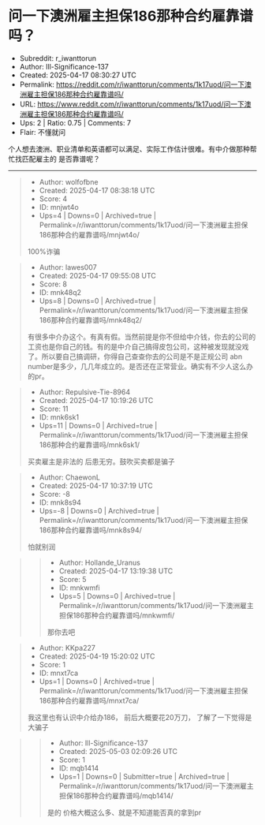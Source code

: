 # 问一下澳洲雇主担保186那种合约雇靠谱吗？

- Subreddit: r_iwanttorun
- Author: Ill-Significance-137
- Created: 2025-04-17 08:30:27 UTC
- Permalink: https://reddit.com/r/iwanttorun/comments/1k17uod/问一下澳洲雇主担保186那种合约雇靠谱吗/
- URL: https://www.reddit.com/r/iwanttorun/comments/1k17uod/问一下澳洲雇主担保186那种合约雇靠谱吗/
- Ups: 2 | Ratio: 0.75 | Comments: 7
- Flair: 不懂就问


个人想去澳洲、职业清单和英语都可以满足、实际工作估计很难。有中介做那种帮忙找匹配雇主的
是否靠谱呢？


---

> - Author: wolfofbne
> - Created: 2025-04-17 08:38:18 UTC
> - Score: 4
> - ID: mnjwt4o
> - Ups=4 | Downs=0 | Archived=true | Permalink=/r/iwanttorun/comments/1k17uod/问一下澳洲雇主担保186那种合约雇靠谱吗/mnjwt4o/
>
> 100%诈骗

> - Author: lawes007
> - Created: 2025-04-17 09:55:08 UTC
> - Score: 8
> - ID: mnk48q2
> - Ups=8 | Downs=0 | Archived=true | Permalink=/r/iwanttorun/comments/1k17uod/问一下澳洲雇主担保186那种合约雇靠谱吗/mnk48q2/
>
> 有很多中介办这个。有真有假。当然前提是你不但给中介钱，你去的公司的工资也是你自己的钱。有的是中介自己搞得皮包公司，这种被发现就没戏了。所以要自己搞调研，你得自己查查你去的公司是不是正规公司 abn number是多少，几几年成立的。是否还在正常营业。确实有不少人这么办的pr。

> - Author: Repulsive-Tie-8964
> - Created: 2025-04-17 10:19:26 UTC
> - Score: 11
> - ID: mnk6sk1
> - Ups=11 | Downs=0 | Archived=true | Permalink=/r/iwanttorun/comments/1k17uod/问一下澳洲雇主担保186那种合约雇靠谱吗/mnk6sk1/
>
> 买卖雇主是非法的 后患无穷。鼓吹买卖都是骗子

> - Author: ChaewonL
> - Created: 2025-04-17 10:37:19 UTC
> - Score: -8
> - ID: mnk8s94
> - Ups=-8 | Downs=0 | Archived=true | Permalink=/r/iwanttorun/comments/1k17uod/问一下澳洲雇主担保186那种合约雇靠谱吗/mnk8s94/
>
> 怕就别润

>> - Author: Hollande_Uranus
>> - Created: 2025-04-17 13:19:38 UTC
>> - Score: 5
>> - ID: mnkwmfi
>> - Ups=5 | Downs=0 | Archived=true | Permalink=/r/iwanttorun/comments/1k17uod/问一下澳洲雇主担保186那种合约雇靠谱吗/mnkwmfi/
>>
>> 那你去吧

> - Author: KKpa227
> - Created: 2025-04-19 15:20:02 UTC
> - Score: 1
> - ID: mnxt7ca
> - Ups=1 | Downs=0 | Archived=true | Permalink=/r/iwanttorun/comments/1k17uod/问一下澳洲雇主担保186那种合约雇靠谱吗/mnxt7ca/
>
> 我这里也有认识中介给办186， 前后大概要花20万刀， 了解了一下觉得是大骗子

>> - Author: Ill-Significance-137
>> - Created: 2025-05-03 02:09:26 UTC
>> - Score: 1
>> - ID: mqb1414
>> - Ups=1 | Downs=0 | Submitter=true | Archived=true | Permalink=/r/iwanttorun/comments/1k17uod/问一下澳洲雇主担保186那种合约雇靠谱吗/mqb1414/
>>
>> 是的 价格大概这么多、就是不知道能否真的拿到pr
